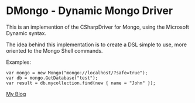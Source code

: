 # DMongo - Dynamic Mongo Driver

This is an implemention of the CSharpDriver for Mongo, using the Microsoft Dynamic syntax.

The idea behind this implementation is to create a DSL simple to use, more oriented to the Mongo Shell commands.

Examples:

	var mongo = new Mongo("mongo://localhost/?safe=true");
	var db = mongo.GetDatabase("test");	
	var result = db.mycollection.find(new { name = "John" });


[My Blog](http://felipeg48.blogspot.com)